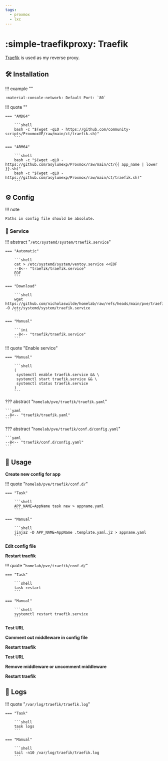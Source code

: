 ```yaml
---
tags:
  - proxmox
  - lxc
---
```

# :simple-traefikproxy: Traefik

[Traefik][1] is used as my reverse proxy.

## :hammer_and_wrench: Installation

!!! example ""

    :material-console-network: Default Port: `80`

!!! quote ""

    === "AMD64"

        ```shell
        bash -c "$(wget -qLO - https://github.com/community-scripts/ProxmoxVE/raw/main/ct/traefik.sh)"
        ```

    === "ARM64"

        ```shell
        bash -c "$(wget -qLO - https://github.com/asylumexp/Proxmox/raw/main/ct/{{ app_name | lower }}.sh)"
        bash -c "$(wget -qLO - https://github.com/asylumexp/Proxmox/raw/main/ct/traefik.sh)"
        ```

## :gear: Config

!!! note

    Paths in config file should be absolute.

### :handshake: Service

!!! abstract "`/etc/systemd/system/traefik.service`"

    === "Automatic"

        ```shell
        cat > /etc/systemd/system/ventoy.service <<EOF
        --8<-- "traefik/traefik.service"
        EOF
        ```

    === "Download"

        ```shell
        wget https://github.com/nicholaswilde/homelab/raw/refs/heads/main/pve/traefik/traefik.service -O /etc/systemd/system/traefik.service
        ```
        
    === "Manual"

        ```ini
        --8<-- "traefik/traefik.service"
        ```
    
!!! quote "Enable service"

    === "Manual"
    
        ```shell
        (
         systemctl enable traefik.service && \
         systemctl start traefik.service && \
         systemctl status traefik.service
        ) 
        ```

??? abstract "`homelab/pve/traefik/traefik.yaml`"

    ```yaml
    --8<-- "traefik/traefik.yaml"
    ```

??? abstract "`homelab/pve/traefik/conf.d/config.yaml`"

    ```yaml
    --8<-- "traefik/conf.d/config.yaml"
    ```

## :pencil: Usage

**Create new config for app**

!!! quote "`homelab/pve/traefik/conf.d/`"

    === "Task"

        ```shell
        APP_NAME=AppName task new > appname.yaml
        ```

    === "Manual"

        ```shell
        jinja2 -D APP_NAME=AppName .template.yaml.j2 > appname.yaml
        ```

**Edit config file**

**Restart traefik**

!!! quote "`homelab/pve/traefik/conf.d/`"

    === "Task"

        ```shell
        task restart
        ```

    === "Manual"

        ```shell
        systemctl restart traefik.service
        ```
**Test URL**

**Comment out middleware in config file**

**Restart traefik**

**Test URL**

**Remove middleware or uncomment middleware**

**Restart traefik**

## :file_folder: Logs

!!! quote "`/var/log/traefik/traefik.log`"

    === "Task"

        ```shell
        task logs
        ```
        
    === "Manual"
    
        ```shell
        tail -n10 /var/log/traefik/traefik.log
        ```

[1]: <https://traefik.io/traefik/>
